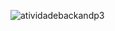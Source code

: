 ![atividadebackandp3](https://github.com/Michelzzz/AtividadeBackAndP3/assets/126904356/c39b0801-f28e-470c-bd1d-3c7eff0a2dd0)
